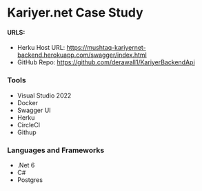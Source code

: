 # Kariyer.net Case Study
#### URLS:
- Herku Host URL: https://mushtaq-kariyernet-backend.herokuapp.com/swagger/index.html
- GitHub Repo: https://github.com/derawall1/KariyerBackendApi
### Tools
- Visual Studio 2022
- Docker
- Swagger UI
- Herku
- CircleCI
- Githup
### Languages and Frameworks
- .Net 6
- C#
- Postgres
